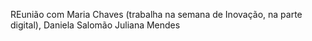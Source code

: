 REunião com Maria Chaves (trabalha na semana de Inovação, na parte digital), Daniela Salomão Juliana Mendes

